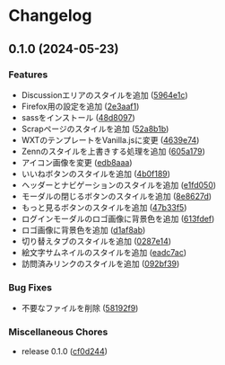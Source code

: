 # Changelog

## 0.1.0 (2024-05-23)


### Features

* Discussionエリアのスタイルを追加 ([5964e1c](https://github.com/ryohidaka/zenn-dark/commit/5964e1cf5fae03e8140a274a08b5ae1845d522e3))
* Firefox用の設定を追加 ([2e3aaf1](https://github.com/ryohidaka/zenn-dark/commit/2e3aaf138f5876e6c63e80c43a7bb29e94b0d295))
* sassをインストール ([48d8097](https://github.com/ryohidaka/zenn-dark/commit/48d80973941bedf2df6ef773d066ed5d19a79f4c))
* Scrapページのスタイルを追加 ([52a8b1b](https://github.com/ryohidaka/zenn-dark/commit/52a8b1bd2b7a71624403369bad16ea84f9d8cfe3))
* WXTのテンプレートをVanilla.jsに変更 ([4639e74](https://github.com/ryohidaka/zenn-dark/commit/4639e74812bea6d31702e18b4094a25a1cb8a44c))
* Zennのスタイルを上書きする処理を追加 ([605a179](https://github.com/ryohidaka/zenn-dark/commit/605a17963a07a33fa1355321e3290be9af948ee7))
* アイコン画像を変更 ([edb8aaa](https://github.com/ryohidaka/zenn-dark/commit/edb8aaad624d9d53a1d35f3c98ced3e7cf4dc250))
* いいねボタンのスタイルを追加 ([4b0f189](https://github.com/ryohidaka/zenn-dark/commit/4b0f18903604e6c0dd5d373fe80097fd37219843))
* ヘッダーとナビゲーションのスタイルを追加 ([e1fd050](https://github.com/ryohidaka/zenn-dark/commit/e1fd0504d767b46d15bde39d4bb69b7eca31e15b))
* モーダルの閉じるボタンのスタイルを追加 ([8e8627d](https://github.com/ryohidaka/zenn-dark/commit/8e8627d0850884758c10de1aaa438a6dd16dbca9))
* もっと見るボタンのスタイルを追加 ([47b33f5](https://github.com/ryohidaka/zenn-dark/commit/47b33f5e69a55ab737c048664d271762324a5ec0))
* ログインモーダルのロゴ画像に背景色を追加 ([613fdef](https://github.com/ryohidaka/zenn-dark/commit/613fdef3866ae86071af770fb9953d31507f9581))
* ロゴ画像に背景色を追加 ([d1af8ab](https://github.com/ryohidaka/zenn-dark/commit/d1af8ab2e2c64ca2d4e0cd79cd30abe9b13292a0))
* 切り替えタブのスタイルを追加 ([0287e14](https://github.com/ryohidaka/zenn-dark/commit/0287e1457810faa4ff9dd7fab16abb57b760187c))
* 絵文字サムネイルのスタイルを追加 ([eadc7ac](https://github.com/ryohidaka/zenn-dark/commit/eadc7ac579e96f7f14bcfd89e08c7bfc6143e7ac))
* 訪問済みリンクのスタイルを追加 ([092bf39](https://github.com/ryohidaka/zenn-dark/commit/092bf3941735c7bf5996cf91864f4f1e6758a4c9))


### Bug Fixes

* 不要なファイルを削除 ([58192f9](https://github.com/ryohidaka/zenn-dark/commit/58192f9243270ff80c7722dea4b7e8c6a652d578))


### Miscellaneous Chores

* release 0.1.0 ([cf0d244](https://github.com/ryohidaka/zenn-dark/commit/cf0d2441fb8aa0e8e0788fc6ae4764e9d47f2b9c))
